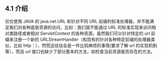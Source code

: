 ## 4.1 介绍

仅仅使用 JAVA 的 java.net.URL 和针对不同 URL 前缀的标准处理器，并不能满足我们对各种底层资源的访问，比如：我们就不能通过 URL 的标准实现来访问相对类路径或者相对 ServletContext 的各种资源。虽然我们可以针对特定的 url 前缀来注册一个新的 URLStreamHandler（和现有的针对各种特定前缀的处理器类似，比如 http：），然而这往往会是一件比较麻烦的事情\(要求了解 url 的实现机制等），而且 url 接口也缺少了部分基本的方法，如检查当前资源是否存在的方法。

